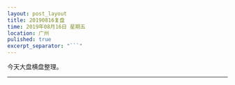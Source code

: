 ```yaml
---
layout: post_layout
title: 20190816复盘
time: 2019年08月16日 星期五
location: 广州
pulished: true
excerpt_separator: "```"
---
```



今天大盘横盘整理。

------------------------------------------------------------------
